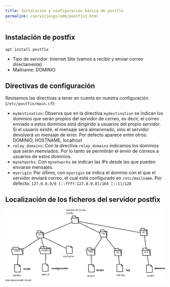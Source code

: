 ```yaml
---
title: Instalación y configuración básica de postfix
permalink: /serviciosgs/u06/postfix1.html
---
```


## Instalación de postfix

    apt install postfix


* Tipo de servidor: Internet Site (vamos a recibir y enviar correo directamente)
* Mailname: DOMINIO

## Directivas de configuración

Revisemos las directivas a tener en cuenta en nuestra configuración (``/etc/postfix/main.cf``):

* ``mydestination``: Observa que en la directiva ``mydestination`` se indican los dominios que serán propios del servidor de correo, es decir, el correo envíado a estos dominios está dirigirido a usuarios del propio servidor. Si el usuario existe, el mensaje será almacenado, sino el servidor devolverá un mensaje de error. Por defecto aparece entre otros: DOMINIO, HOSTNAME, localhost
* ``relay_domains``: Con la directiva ``relay_domains`` indicamos los dominios que serán reenviados. Por lo tanto se permitirán el envío de correos a usuarios de estos dominios.
* ``mynetworks``: Con ``mynetworks`` se indican las IPs desde las que pueden enviarse mensajes.
* ``myorigin``: Por último, con ``myorigin`` se indica el dominio con el que el servidor enviará correo, el cual está configurado en ``/etc/mailname``. Por defecto: `127.0.0.0/8 [::ffff:127.0.0.0]/104 [::1]/128`

## Localización de los ficheros del servidor postfix

![postfix1](img/postfix1.jpg)
